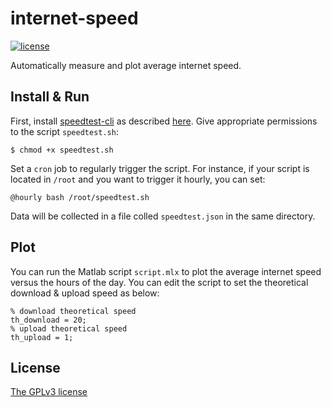# internet-speed
[![license](https://img.shields.io/badge/license-GPL3-brightgreen.svg)](https://github.com/asonnino/internet-speed/blob/master/LICENSE)

Automatically measure and plot average internet speed. 

## Install & Run
First, install [speedtest-cli](https://github.com/sivel/speedtest-cli) as described [here](https://github.com/sivel/speedtest-cli#installation). Give appropriate permissions to the script `speedtest.sh`:
```
$ chmod +x speedtest.sh
```
Set a `cron` job to regularly trigger the script. For instance, if your script is located in `/root` and you want to trigger it hourly, you can set:
```
@hourly bash /root/speedtest.sh
```
Data will be collected in a file colled `speedtest.json` in the same directory.

## Plot
You can run the Matlab script `script.mlx` to plot the average internet speed versus the hours of the day. You can edit the script to set the theoretical download & upload speed as below:
```
% download theoretical speed
th_download = 20;
% upload theoretical speed
th_upload = 1;
```

## License
[The GPLv3 license](https://www.gnu.org/licenses/gpl-3.0.en.html)
